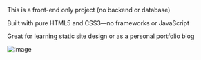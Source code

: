 This is a front-end only project (no backend or database)

Built with pure HTML5 and CSS3—no frameworks or JavaScript

Great for learning static site design or as a personal portfolio blog


![image](https://github.com/user-attachments/assets/235aad87-5763-4f98-a141-c0ce79d96373)
